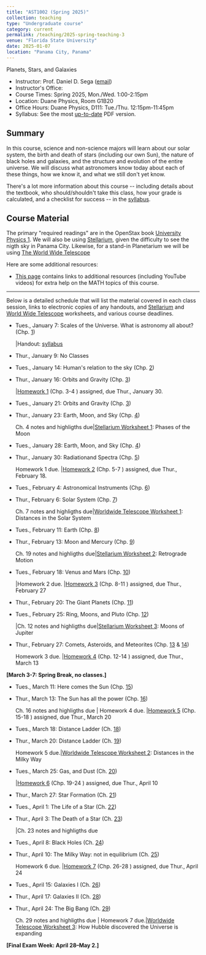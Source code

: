 ```yaml
---
title: "AST1002 (Spring 2025)"
collection: teaching
type: "Undergraduate course"
category: current
permalink: /teaching/2025-spring-teaching-3
venue: "Florida State University"
date: 2025-01-07
location: "Panama City, Panama"
---
```

Planets, Stars, and Galaxies

* Instructor:	Prof. Daniel D. Sega ([email](mailto:dsega@fsu.edu))
* Instructor's Office:  	
* Course Times: Spring 2025, Mon./Wed. 1:00-2:15pm
* Location:	Duane Physics, Room G1B20
* Office Hours:	Duane Physics, D111: Tue./Thu. 12:15pm-11:45pm
* Syllabus:	See the most [up-to-date](astrosega.github.io/files/astro.pdf) PDF version.

Summary
-----------
In this course, science and non-science majors will learn about our solar system, the birth and death of stars (including our own Sun), the nature of black holes and galaxies, and the structure and evolution of the entire universe. We will discuss what astronomers know today about each of these things, how we know it, and what we still don't yet know.

There's a lot more information about this course -- including details about the textbook, who should/shouldn't take this class, how your grade is calculated, and a checklist for success -- in the [syllabus](astrosega.github.io/files/astro.pdf).

Course Material
--------------
The primary "required readings" are in the OpenStax book [University Physics 1](https://openstax.org/details/books/astronomy-2e). We will also be using [Stellarium](https://stellarium-web.org/), given the difficulty to see the nigth sky in Panama City. Likewise, for a stand-in Planetarium we will be using [The World Wide Telescope](https://www.worldwidetelescope.org/) 

Here are some additional resources:

* [This page](https://stevencranmer.bitbucket.io/ASTR_1200_2019/math_links.html) contains links to additional resources (including YouTube videos) for extra help on the MATH topics of this course.

-------------

Below is a detailed schedule that will list the material covered in each class session, links to electronic copies of any handouts, and [Stellarium](https://stellarium-web.org/) and [World Wide Telescope](https://www.worldwidetelescope.org/) worksheets, and various course deadlines.

* Tues., January 7: Scales of the Universe. What is astronomy all about? (Chp. [1](https://openstax.org/details/books/astronomy-2e/pages/1-thinking-ahead))

  |Handout: [syllabus](astrosega.github.io/files/2048C.pdf)
* Thur., January 9: No Classes
* Tues., January 14: Human's relation to the sky (Chp. [2](https://openstax.org/details/books/astronomy-2e/pages/2-thinking-ahead))
* Thur., January 16: Orbits and Gravity (Chp. [3](https://openstax.org/details/books/astronomy-2e/pages/3-thinking-ahead))

  |[Homework 1](astrosega.github.io/files/astrohw1.pdf) (Chp. 3-4 ) assigned, due Thur., January 30.
* Tues., January 21: Orbits and Gravity (Chp. [3](https://openstax.org/details/books/astronomy-2e/pages/3-thinking-ahead))
* Thur., January 23: Earth, Moon, and Sky (Chp. [4](https://openstax.org/details/books/astronomy-2e/pages/4-thinking-ahead))
  
   Ch. 4 notes and highligths due|[Stellarium Worksheet 1](astrosega.github.io/files/stellarium1.pdf): Phases of the Moon
* Tues., January 28:  Earth, Moon, and Sky (Chp. [4](https://openstax.org/books/astronomy-2e/pages/6-thinking-ahead))
* Thur., January 30: Radiationand Spectra (Chp. [5](https://openstax.org/books/astronomy-2e/pages/6-thinking-ahead))

  Homework 1 due. |[Homework 2](astrosega.github.io/files/astrohw1.pdf) (Chp. 5-7 ) assigned, due Thur., February 18.
* Tues., February 4: Astronomical Instruments (Chp. [6](https://openstax.org/books/astronomy-2e/pages/6-thinking-ahead))
* Thur., February 6: Solar System (Chp. [7](https://openstax.org/books/astronomy-2e/pages/7-thinking-ahead))

	Ch. 7 notes and highligths due|[Worldwide Telescope Worksheet 1](astrosega.github.io/files/wwt1.pdf): Distances in the Solar System
* Tues., February 11: Earth (Chp. [8](https://openstax.org/books/astronomy-2e/pages/8-thinking-ahead))
* Thur., February 13: Moon and Mercury (Chp. [9](https://openstax.org/books/astronomy-2e/pages/9-thinking-ahead))
	
	Ch. 19 notes and highligths due|[Stellarium Worksheet 2](astrosega.github.io/files/stellarium1.pdf): Retrograde Motion
* Tues., February 18: Venus and Mars (Chp. [10](https://openstax.org/books/astronomy-2e/pages/10-thinking-ahead))
  
  |Homework 2 due. |[Homework 3](astrosega.github.io/files/astrohw1.pdf) (Chp. 8-11 ) assigned, due Thur., February 27
* Thur., February 20: The Giant Planets (Chp. [11](https://openstax.org/books/astronomy-2e/pages/8-thinking-ahead))
* Tues., February 25: Ring, Moons, and Pluto (Chp. [12](https://openstax.org/books/astronomy-2e/pages/9-thinking-ahead))
  
  |Ch. 12 notes and highligths due|[Stellarium Worksheet 3](astrosega.github.io/files/stellarium3.pdf): Moons of Jupiter
* Thur., February 27: Comets, Asteroids, and Meteorites (Chp. [13](https://openstax.org/books/astronomy-2e/pages/13-thinking-ahead) & [14](https://openstax.org/books/astronomy-2e/pages/14-thinking-ahead))

  Homework 3 due. |[Homework 4](astrosega.github.io/files/astrohw1.pdf) (Chp. 12-14 ) assigned, due Thur., March 13

**[March 3-7: Spring Break, no classes.]**
  
* Tues., March 11: Here comes the Sun (Chp. [15](https://openstax.org/books/astronomy-2e/pages/9-thinking-ahead))
* Thur., March 13: The Sun has all the power (Chp. [16](https://openstax.org/books/astronomy-2e/pages/10-thinking-ahead))

     Ch. 16 notes and highligths due | Homework 4 due. |[Homework 5](astrosega.github.io/files/astrohw1.pdf) (Chp. 15-18 ) assigned, due Thur., March 20
* Tues., March 18: Distance Ladder (Ch. [18](https://openstax.org/books/university-physics-volume-1/pages/10-thinking-ahead))
* Thur., March 20: Distance Ladder (Ch. [19](https://openstax.org/books/university-physics-volume-1/pages/10-thinking-ahead))

     Homework 5 due.|[Worldwide Telescope Worksheet 2](astrosega.github.io/files/wwt2.pdf): Distances in the Milky Way 
* Tues., March 25: Gas, and Dust (Ch. [20](https://openstax.org/books/astronomy-2e/pages/11-thinking-ahead))
 
     |[Homework 6](astrosega.github.io/files/astrohw1.pdf) (Chp. 19-24 ) assigned, due Thur., April 10
* Thur., March 27: Star Formation  (Ch. [21](https://openstax.org/books/astronomy-2e/pages/11-thinking-ahead))
* Tues., April 1: The Life of a Star (Ch. [22](https://openstax.org/books/astronomy-2e/pages/12-thinking-ahead))
* Thur., April 3: The Death of a Star (Ch. [23](https://openstax.org/books/astronomy-2e/pages/12-thinking-ahead))

	|Ch. 23 notes and highligths due
* Tues., April 8: Black Holes (Ch. [24](https://openstax.org/books/astronomy-2e/pages/12-thinking-ahead))
* Thur., April 10: The Milky Way: not in equilibrium (Ch. [25](https://openstax.org/books/astronomy-2e/pages/13-thinking-ahead))

	Homework 6 due. |[Homework 7](astrosega.github.io/files/astrohw1.pdf) (Chp. 26-28 ) assigned, due Thur., April 24
* Tues., April 15: Galaxies I (Ch. [26](https://openstax.org/books/astronomy-2e/pages/11-thinking-ahead))
* Thur., April 17: Galaxies II (Ch. [28](https://openstax.org/books/astronomy-2e/pages/11-thinking-ahead))
* Thur., April 24: The Big Bang (Ch. [29](https://openstax.org/books/astronomy-2e/pages/15-thinking-ahead))

   Ch. 29 notes and highligths due | Homework 7 due.|[Worldwide Telescope Worksheet 3](astrosega.github.io/files/wwt3.pdf): How Hubble discovered the Universe is expanding


**[Final Exam Week: April 28–May 2.]**
